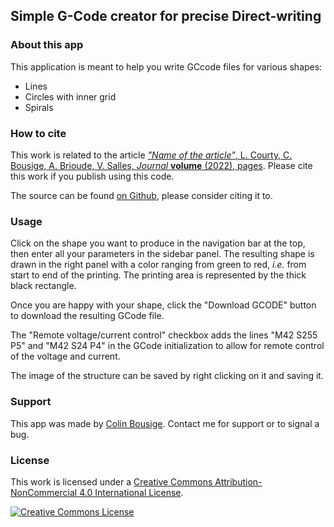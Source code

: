 ## Simple G-Code creator for precise Direct-writing

### About this app

This application is meant to help you write GCcode files for various shapes:

- Lines
- Circles with inner grid
- Spirals

### How to cite

This work is related to the article [*"Name of the article"*, L. Courty, C. Bousige, A. Brioude, V. Salles, *Journal* **volume** (2022), pages](http://doi.org/the_doi). Please cite this work if you publish using this code.

The source can be found [on Github](https://github.com/colinbousige/StreamGCode), please consider citing it to.

### Usage

Click on the shape you want to produce in the navigation bar at the top, then enter all your parameters in the sidebar panel. The resulting shape is drawn in the right panel with a color ranging from green to red, *i.e.* from start to end of the printing. The printing area is represented by the thick black rectangle.

Once you are happy with your shape, click the "Download GCODE" button to download the resulting GCode file.

The "Remote voltage/current control" checkbox adds the lines "M42 S255 P5" and "M42 S24 P4" in the GCode initialization to allow for remote control of the voltage and current.

The image of the structure can be saved by right clicking on it and saving it.

### Support

This app was made by [Colin Bousige](mailto:colin.bousige@cnrs.fr). Contact me for support or to signal a bug.

### License

This work is licensed under a <a rel="license" href="http://creativecommons.org/licenses/by-nc/4.0/">Creative Commons Attribution-NonCommercial 4.0 International License</a>.

<a rel="license" href="http://creativecommons.org/licenses/by-nc/4.0/"><img alt="Creative Commons License" style="border-width:0" src="https://i.creativecommons.org/l/by-nc/4.0/88x31.png" /></a>
